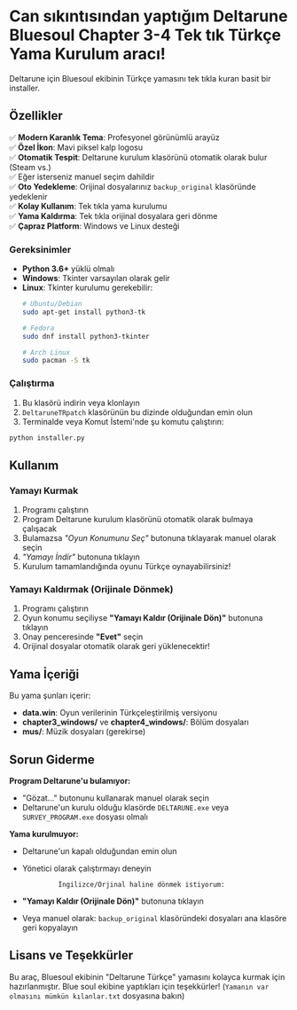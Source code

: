 # Can sıkıntısından yaptığım Deltarune Bluesoul Chapter 3-4 Tek tık Türkçe Yama Kurulum aracı!

Deltarune için Bluesoul ekibinin Türkçe yamasını tek tıkla kuran basit bir installer.

## Özellikler

✅ **Modern Karanlık Tema**: Profesyonel görünümlü arayüz  
✅ **Özel İkon**: Mavi piksel kalp logosu  
✅ **Otomatik Tespit**: Deltarune kurulum klasörünü otomatik olarak bulur (Steam vs.)  
✅ Eğer isterseniz manuel seçim dahildir  
✅ **Oto Yedekleme**: Orijinal dosyalarınız `backup_original` klasöründe yedeklenir  
✅ **Kolay Kullanım**: Tek tıkla yama kurulumu  
✅ **Yama Kaldırma**: Tek tıkla orijinal dosyalara geri dönme  
✅ **Çapraz Platform**: Windows ve Linux desteği

### Gereksinimler

- **Python 3.6+** yüklü olmalı
- **Windows**: Tkinter varsayılan olarak gelir
- **Linux**: Tkinter kurulumu gerekebilir:
  ```bash
  # Ubuntu/Debian
  sudo apt-get install python3-tk
  
  # Fedora
  sudo dnf install python3-tkinter
  
  # Arch Linux
  sudo pacman -S tk
  ```

### Çalıştırma

1. Bu klasörü indirin veya klonlayın
2. `DeltaruneTRpatch` klasörünün bu dizinde olduğundan emin olun
3. Terminalde veya Komut İstemi'nde şu komutu çalıştırın:

```bash
python installer.py
```

## Kullanım

### Yamayı Kurmak
1. Programı çalıştırın
2. Program Deltarune kurulum klasörünü otomatik olarak bulmaya çalışacak
3. Bulamazsa *"Oyun Konumunu Seç"* butonuna tıklayarak manuel olarak seçin
4. *"Yamayı İndir"* butonuna tıklayın
5. Kurulum tamamlandığında oyunu Türkçe oynayabilirsiniz!

### Yamayı Kaldırmak (Orijinale Dönmek)
1. Programı çalıştırın
2. Oyun konumu seçiliyse **"Yamayı Kaldır (Orijinale Dön)"** butonuna tıklayın
3. Onay penceresinde **"Evet"** seçin
4. Orijinal dosyalar otomatik olarak geri yüklenecektir!

## Yama İçeriği

Bu yama şunları içerir:
- **data.win**: Oyun verilerinin Türkçeleştirilmiş versiyonu
- **chapter3_windows/** ve **chapter4_windows/**: Bölüm dosyaları
- **mus/**: Müzik dosyaları (gerekirse)

## Sorun Giderme

**Program Deltarune'u bulamıyor:**
- "Gözat..." butonunu kullanarak manuel olarak seçin
- Deltarune'un kurulu olduğu klasörde `DELTARUNE.exe` veya `SURVEY_PROGRAM.exe` dosyası olmalı

**Yama kurulmuyor:**
- Deltarune'un kapalı olduğundan emin olun
- Yönetici olarak çalıştırmayı deneyin

               İngilizce/Orjinal haline dönmek istiyorum:

- **"Yamayı Kaldır (Orijinale Dön)"** butonuna tıklayın
- Veya manuel olarak: `backup_original` klasöründeki dosyaları ana klasöre geri kopyalayın

## Lisans ve Teşekkürler

Bu araç, Bluesoul ekibinin "Deltarune Türkçe" yamasını kolayca kurmak için hazırlanmıştır.
Blue soul ekibine yaptıkları için teşekkürler! (`Yamanın var olmasını mümkün kılanlar.txt` dosyasına bakın)
